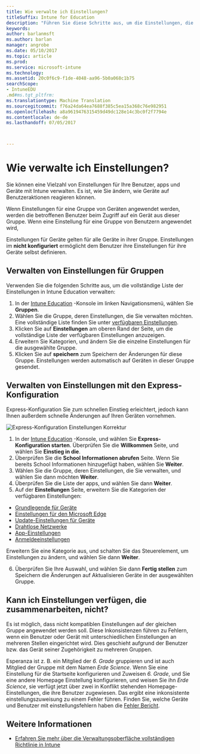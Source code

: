 ```yaml
---
title: Wie verwalte ich Einstellungen?
titleSuffix: Intune for Education
description: "Führen Sie diese Schritte aus, um die Einstellungen, die über Intune für Education-Richtlinien zu verwalten."
keywords: 
author: barlanmsft
ms.author: barlan
manager: angrobe
ms.date: 05/10/2017
ms.topic: article
ms.prod: 
ms.service: microsoft-intune
ms.technology: 
ms.assetid: 20c0f6c9-f1de-4048-aa96-5b0a068c1b75
searchScope:
- IntuneEDU
.md#ms.tgt_pltfrm: 
ms.translationtype: Machine Translation
ms.sourcegitcommit: f76a24da64ea7688f385c5ea15a368c76e982951
ms.openlocfilehash: a8a9619476315459d49dc128e14c3bc0f2f7794e
ms.contentlocale: de-de
ms.lasthandoff: 07/05/2017



---
```


# <a name="how-do-i-manage-settings"></a>Wie verwalte ich Einstellungen?

Sie können eine Vielzahl von Einstellungen für Ihre Benutzer, apps und Geräte mit Intune verwalten. Es ist, wie Sie ändern, wie Geräte auf Benutzeraktionen reagieren können.

Wenn Einstellungen für eine Gruppe von Geräten angewendet werden, werden die betroffenen Benutzer beim Zugriff auf ein Gerät aus dieser Gruppe. Wenn eine Einstellung für eine Gruppe von Benutzern angewendet wird,

Einstellungen für Geräte gelten für alle Geräte in ihrer Gruppe. Einstellungen im **nicht konfiguriert** ermöglicht dem Benutzer ihre Einstellungen für ihre Geräte selbst definieren.

## <a name="manage-settings-for-groups"></a>Verwalten von Einstellungen für Gruppen

Verwenden Sie die folgenden Schritte aus, um die vollständige Liste der Einstellungen in Intune Education verwalten:
1. In der [Intune Education](https://intuneeducation.portal.azure.com) -Konsole im linken Navigationsmenü, wählen Sie **Gruppen**.
2. Wählen Sie die Gruppe, deren Einstellungen, die Sie verwalten möchten. Eine vollständige Liste finden Sie unter [verfügbaren Einstellungen](what-are-settings.md).
3. Klicken Sie auf **Einstellungen** am oberen Rand der Seite, um die vollständige Liste der verfügbaren Einstellungen anzuzeigen.
4. Erweitern Sie Kategorien, und ändern Sie die einzelne Einstellungen für die ausgewählte Gruppe.
5. Klicken Sie auf **speichern** zum Speichern der Änderungen für diese Gruppe. Einstellungen werden automatisch auf Geräten in dieser Gruppe gesendet.

## <a name="manage-settings-with-express-configuration"></a>Verwalten von Einstellungen mit den Express-Konfiguration

Express-Konfiguration Sie zum schnellen Einstieg erleichtert, jedoch kann Ihnen außerdem schnelle Änderungen auf Ihren Geräten vornehmen.

  ![Express-Konfiguration Einstellungen Korrektur](./media/express-config-006-choose-settings.png)

1. In der [Intune Education](https://intuneeducation.portal.azure.com) -Konsole, und wählen Sie **Express-Konfiguration starten**. Überprüfen Sie die **Willkommen** Seite, und wählen Sie **Einstieg in die**.
2. Überprüfen Sie die **School Informationen abrufen** Seite. Wenn Sie bereits School Informationen hinzugefügt haben, wählen Sie **Weiter**.
3. Wählen Sie die Gruppe, deren Einstellungen, die Sie verwalten, und wählen Sie dann möchten **Weiter**.
4. Überprüfen Sie die Liste der apps, und wählen Sie dann **Weiter**.
5. Auf der **Einstellungen** Seite, erweitern Sie die Kategorien der verfügbaren Einstellungen:
  * [Grundlegende für Geräte](available-settings.md#basic-device-settings)
  * [Einstellungen für den Microsoft Edge](available-settings.md#microsoft-edge-settings)
  * [Update-Einstellungen für Geräte](available-settings.md#device-update-settings)
  * [Drahtlose Netzwerke](available-settings.md#wireless-settings)
  * [App-Einstellungen](available-settings.md#app-settings)
  * [Anmeldeeinstellungen](available-settings.md#sign-in-settings)

  Erweitern Sie eine Kategorie aus, und schalten Sie das Steuerelement, um Einstellungen zu ändern, und wählen Sie dann **Weiter**.

6. Überprüfen Sie Ihre Auswahl, und wählen Sie dann **Fertig stellen** zum Speichern die Änderungen auf Aktualisieren Geräte in der ausgewählten Gruppe.

## <a name="can-i-ever-have-settings-that-dont-work-together"></a>Kann ich Einstellungen verfügen, die zusammenarbeiten, nicht?

Es ist möglich, dass nicht kompatiblen Einstellungen auf der gleichen Gruppe angewendet werden soll. Diese Inkonsistenzen führen zu Fehlern, wenn ein Benutzer oder Gerät mit unterschiedlichen Einstellungen an mehreren Stellen eingerichtet wird. Dies geschieht aufgrund der Benutzer bzw. das Gerät seiner Zugehörigkeit zu mehreren Gruppen.

Esperanza ist z. B. ein Mitglied der *6. Grade* gruppieren und ist auch Mitglied der Gruppe mit dem Namen *Erde Science*. Wenn Sie eine Einstellung für die Startseite konfigurieren und Zuweisen *6. Grade*, und Sie eine andere Homepage Einstellung konfigurieren, und weisen Sie ihn *Erde Science*, sie verfügt jetzt über zwei in Konflikt stehenden Homepage-Einstellungen, die ihre Benutzer zugewiesen. Das ergibt eine inkonsistente einstellungszuweisung zu einem Fehler führen. Finden Sie, welche Geräte und Benutzer mit einstellungsfehlern haben die [Fehler Bericht](what-are-reports.md).

## <a name="find-out-more"></a>Weitere Informationen

- [Erfahren Sie mehr über die Verwaltungsoberfläche vollständigen Richtlinie in Intune](https://docs.microsoft.com/intune/deploy-use/manage-settings-and-features-on-your-devices-with-microsoft-intune-policies)

